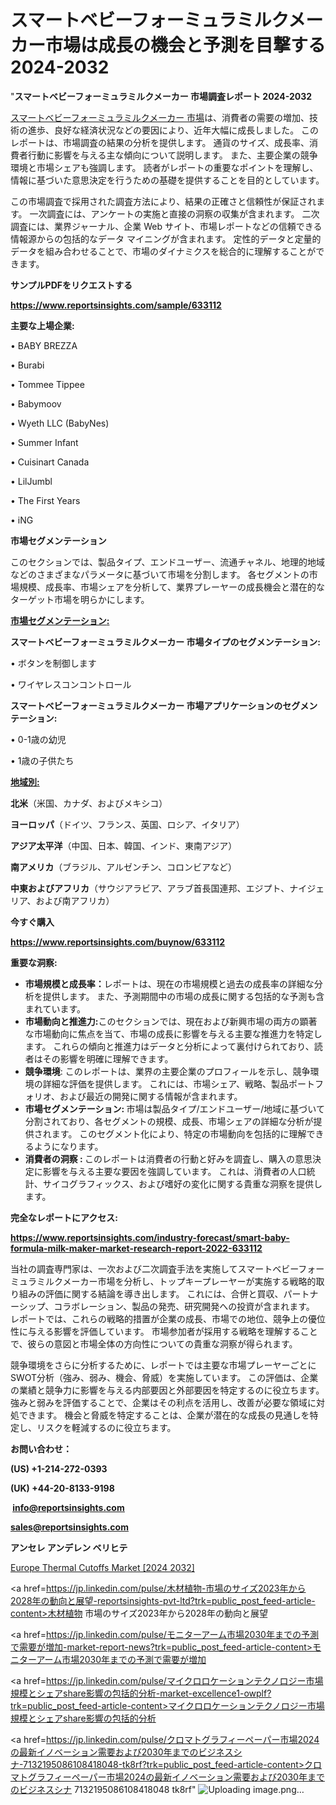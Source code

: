 # スマートベビーフォーミュラミルクメーカー市場は成長の機会と予測を目撃する2024-2032

"<strong>スマートベビーフォーミュラミルクメーカー 市場調査レポート 2024-2032</strong>

<a href=https://www.reportsinsights.com/sample/633112>スマートベビーフォーミュラミルクメーカー 市場</a>は、消費者の需要の増加、技術の進歩、良好な経済状況などの要因により、近年大幅に成長しました。 このレポートは、市場調査の結果の分析を提供します。 通貨のサイズ、成長率、消費者行動に影響を与える主な傾向について説明します。 また、主要企業の競争環境と市場シェアも強調します。 読者がレポートの重要なポイントを理解し、情報に基づいた意思決定を行うための基礎を提供することを目的としています。

この市場調査で採用された調査方法により、結果の正確さと信頼性が保証されます。 一次調査には、アンケートの実施と直接の洞察の収集が含まれます。 二次調査には、業界ジャーナル、企業 Web サイト、市場レポートなどの信頼できる情報源からの包括的なデータ マイニングが含まれます。 定性的データと定量的データを組み合わせることで、市場のダイナミクスを総合的に理解することができます。

<strong><b>サンプルPDFをリクエストする</b></strong>

<a href=https://www.reportsinsights.com/sample/633112><strong><u>https://www.reportsinsights.com/sample/633112</u></strong></a>

<strong>主要な上場企業:</strong>

• BABY BREZZA

• Burabi

• Tommee Tippee

• Babymoov

• Wyeth LLC (BabyNes)

• Summer Infant

• Cuisinart Canada

• LilJumbl

• The First Years

• iNG

<strong>市場セグメンテーション</strong>

このセクションでは、製品タイプ、エンドユーザー、流通チャネル、地理的地域などのさまざまなパラメータに基づいて市場を分割します。 各セグメントの市場規模、成長率、市場シェアを分析して、業界プレーヤーの成長機会と潜在的なターゲット市場を明らかにします。

<strong><u>市場セグメンテーション</u></strong><strong><u>:</u></strong>

<strong>スマートベビーフォーミュラミルクメーカー 市場タイプのセグメンテーション:</strong>

• ボタンを制御します

• ワイヤレスコンコントロール

<strong>スマートベビーフォーミュラミルクメーカー 市場アプリケーションのセグメンテーション:</strong>

• 0-1歳の幼児

• 1歳の子供たち

<strong><u>地域別</u></strong><strong><u>:</u></strong>

<strong>北米</strong>（米国、カナダ、およびメキシコ）

<strong>ヨーロッパ</strong>（ドイツ、フランス、英国、ロシア、イタリア）

<strong>アジア太平洋</strong>（中国、日本、韓国、インド、東南アジア）

<strong>南アメリカ</strong>（ブラジル、アルゼンチン、コロンビアなど）

<strong>中東およびアフリカ</strong>（サウジアラビア、アラブ首長国連邦、エジプト、ナイジェリア、および南アフリカ）

<strong>今すぐ購入</strong>

<a href=https://www.reportsinsights.com/buynow/633112><strong><u>https://www.reportsinsights.com/buynow/633112</u></strong></a>

<strong>重要な洞察:</strong>
<ul>
  <li><strong>市場規模と成長率：</strong>レポートは、現在の市場規模と過去の成長率の詳細な分析を提供します。 また、予測期間中の市場の成長に関する包括的な予測も含まれています。</li>
  <li><strong>市場動向と推進力:</strong>このセクションでは、現在および新興市場の両方の顕著な市場動向に焦点を当て、市場の成長に影響を与える主要な推進力を特定します。 これらの傾向と推進力はデータと分析によって裏付けられており、読者はその影響を明確に理解できます。</li>
  <li><strong>競争環境</strong>: このレポートは、業界の主要企業のプロフィールを示し、競争環境の詳細な評価を提供します。 これには、市場シェア、戦略、製品ポートフォリオ、および最近の開発に関する情報が含まれます。</li>
  <li><strong>市場セグメンテーション: </strong>市場は製品タイプ/エンドユーザー/地域に基づいて分割されており、各セグメントの規模、成長、市場シェアの詳細な分析が提供されます。 このセグメント化により、特定の市場動向を包括的に理解できるようになります。</li>
  <li><strong>消費者の洞察 : </strong>このレポートは消費者の行動と好みを調査し、購入の意思決定に影響を与える主要な要因を強調しています。 これは、消費者の人口統計、サイコグラフィックス、および嗜好の変化に関する貴重な洞察を提供します。</li>
</ul>
<strong>完全なレポートにアクセス:</strong>

<a href=https://www.reportsinsights.com/industry-forecast/smart-baby-formula-milk-maker-market-research-report-2022-633112><strong><u><b>https://www.reportsinsights.com/industry-forecast/smart-baby-formula-milk-maker-market-research-report-2022-633112</b></u></strong></a>

当社の調査専門家は、一次および二次調査手法を実施してスマートベビーフォーミュラミルクメーカー市場を分析し、トップキープレーヤーが実施する戦略的取り組みの評価に関する結論を導き出します。 これには、合併と買収、パートナーシップ、コラボレーション、製品の発売、研究開発への投資が含まれます。 レポートでは、これらの戦略的措置が企業の成長、市場での地位、競争上の優位性に与える影響を評価しています。 市場参加者が採用する戦略を理解することで、彼らの意図と市場全体の方向性についての貴重な洞察が得られます。

競争環境をさらに分析するために、レポートでは主要な市場プレーヤーごとにSWOT分析（強み、弱み、機会、脅威）を実施しています。 この評価は、企業の業績と競争力に影響を与える内部要因と外部要因を特定するのに役立ちます。 強みと弱みを評価することで、企業はその利点を活用し、改善が必要な領域に対処できます。 機会と脅威を特定することは、企業が潜在的な成長の見通しを特定し、リスクを軽減するのに役立ちます。

<strong>お問い合わせ：</strong>

<strong>(US) +1-214-272-0393</strong>

<strong>(UK) +44-20-8133-9198</strong>

<strong> </strong><a href=info@reportsinsights.com><strong><u>info@reportsinsights.com</u></strong></a>

<a href=sales@reportsinsights.com><strong><u>sales@reportsinsights.com</u></strong></a>

<strong>アンセレ アンデレン ベリヒテ</strong>

<a href=https://www.linkedin.com/pulse/europe-thermal-cutoffs-markets-trends-growth-drivers-bccef/>Europe Thermal Cutoffs Market [2024 2032]</a>

<a href=https://jp.linkedin.com/pulse/木材植物-市場のサイズ2023年から2028年の動向と展望-reportsinsights-pvt-ltd?trk=public_post_feed-article-content>木材植物 市場のサイズ2023年から2028年の動向と展望</a>

<a href=https://jp.linkedin.com/pulse/モニターアーム市場2030年までの予測で需要が増加-market-report-news?trk=public_post_feed-article-content>モニターアーム市場2030年までの予測で需要が増加</a>

<a href=https://jp.linkedin.com/pulse/マイクロロケーションテクノロジー市場規模とシェアshare影響の包括的分析-market-excellence1-owplf?trk=public_post_feed-article-content>マイクロロケーションテクノロジー市場規模とシェアshare影響の包括的分析</a>

<a href=https://jp.linkedin.com/pulse/クロマトグラフィーペーパー市場2024の最新イノベーション需要および2030年までのビジネスシナ-7132195086108418048-tk8rf?trk=public_post_feed-article-content>クロマトグラフィーペーパー市場2024の最新イノベーション需要および2030年までのビジネスシナ 7132195086108418048 tk8rf</a>"
![Uploading image.png…]()
